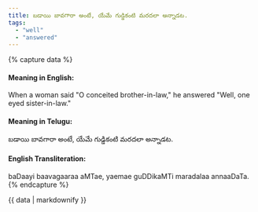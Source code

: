 ```yaml
---
title: బడాయి బావగారా అంటే, యేమే గుడ్డికంటి మరదలా అన్నాడట.
tags:
  - "well"
  - "answered"
---
```


{% capture data %}
#### Meaning in English:
When a woman said "O conceited brother-in-law," he answered "Well, one eyed sister-in-law."

#### Meaning in Telugu:
బడాయి బావగారా అంటే, యేమే గుడ్డికంటి మరదలా అన్నాడట.

#### English Transliteration:
baDaayi baavagaaraa aMTae, yaemae guDDikaMTi maradalaa annaaDaTa.
{% endcapture %}

<div class="notice">{{ data | markdownify }}</div>


